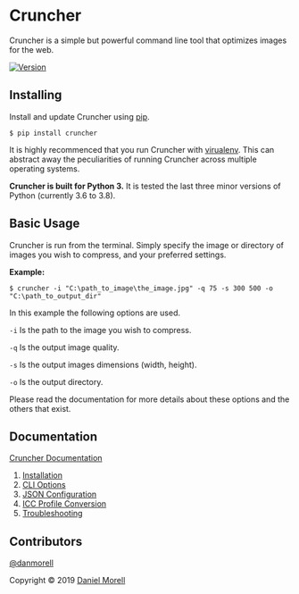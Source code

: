 # Cruncher

Cruncher is a simple but powerful command line tool that optimizes images for the web.

[![Version](https://flat.badgen.net/badge/PyPI/v0.3.0)](https://pypi.org/project/cruncher/)

## Installing

Install and update Cruncher using [pip](https://pip.pypa.io/en/stable/quickstart/).

```commandline
$ pip install cruncher
```

It is highly recommenced that you run Cruncher with [virualenv](https://virtualenv.pypa.io/en/latest/). This can abstract away the peculiarities of running Cruncher across multiple operating systems.

**Cruncher is built for Python 3.** It is tested the last three minor versions of Python (currently 3.6 to 3.8).

## Basic Usage

Cruncher is run from the terminal. Simply specify the image or directory of images you wish to compress, and your preferred settings.

**Example:**
```commandline
$ cruncher -i "C:\path_to_image\the_image.jpg" -q 75 -s 300 500 -o "C:\path_to_output_dir"
```

In this example the following options are used.

`-i` Is the path to the image you wish to compress.

`-q` Is the output image quality.

`-s` Is the output images dimensions (width, height).

`-o` Is the output directory.

Please read the documentation for more details about these options and the others that exist.

## Documentation

[Cruncher Documentation](https://www.danielmorell.com/tools/cruncher/documentation)

1. [Installation](https://www.danielmorell.com/tools/cruncher/documentation/installation)
1. [CLI Options](https://www.danielmorell.com/tools/cruncher/documentation/cli-options)
1. [JSON Configuration](https://www.danielmorell.com/tools/cruncher/documentation/json-configuration)
1. [ICC Profile Conversion](https://www.danielmorell.com/tools/cruncher/documentation/icc-profile-conversion)
1. [Troubleshooting](https://www.danielmorell.com/tools/cruncher/documentation/troubleshooting)

## Contributors

[@danmorell](https://github.com/danmorell)

Copyright © 2019 [Daniel Morell](https://www.danielmorell.com/)